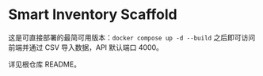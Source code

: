 # Smart Inventory Scaffold

这是可直接部署的最简可用版本：`docker compose up -d --build` 之后即可访问前端并通过 CSV 导入数据，API 默认端口 4000。

详见根仓库 README。
